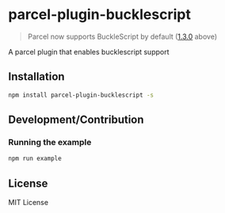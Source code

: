 # parcel-plugin-bucklescript

> Parcel now supports BuckleScript by default ([1.3.0](https://github.com/parcel-bundler/parcel/pull/342) above)

A parcel plugin that enables bucklescript support

## Installation
```bash
npm install parcel-plugin-bucklescript -s
```

## Development/Contribution
### Running the example
```bash
npm run example
```

## License
MIT License
